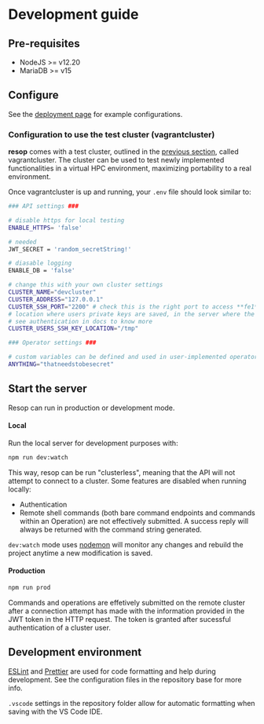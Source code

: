 # Development guide

## Pre-requisites

- NodeJS >= v12.20
- MariaDB >= v15

## Configure

See the [deployment page](/resop/install/deploy) for example configurations. 

### Configuration to use the test cluster (vagrantcluster)

**resop** comes with a test cluster, outlined in the [previous section](/resop-docs/develop/vagrantcluster), called vagrantcluster. The cluster can be used to test newly implemented functionalities in a virtual HPC environment, maximizing portability to a real environment.   

Once vagrantcluster is up and running, your `.env` file should look similar to:
```bash
### API settings ###

# disable https for local testing
ENABLE_HTTPS= 'false'

# needed 
JWT_SECRET = 'random_secretString!'

# diasable logging
ENABLE_DB = 'false'

# change this with your own cluster settings
CLUSTER_NAME="devcluster"
CLUSTER_ADDRESS="127.0.0.1"
CLUSTER_SSH_PORT="2200" # check this is the right port to access **fe1** VM
# location where users private keys are saved, in the server where the API is hosted
# see authentication in docs to know more  
CLUSTER_USERS_SSH_KEY_LOCATION="/tmp"

### Operator settings ###

# custom variables can be defined and used in user-implemented operators.
ANYTHING="thatneedstobesecret"
```

## Start the server

Resop can run in production or development mode.

#### Local

Run the local server for development purposes with:
```bash
npm run dev:watch
```
This way, resop can be run "clusterless", meaning that the API will not attempt to connect to a cluster. Some features are disabled when running locally:

- Authentication
- Remote shell commands (both bare command endpoints and commands within an Operation) are not effectively submitted. A success reply will always be returned with the command string generated.

`dev:watch` mode uses [nodemon](https://nodemon.io/) will monitor any changes and rebuild the project anytime a new modification is saved.

#### Production

```bash
npm run prod
```
Commands and operations are effetively submitted on the remote cluster 
after a connection attempt has made with the information provided in the JWT
token in the HTTP request. The token is granted after sucessful authentication of a cluster user.

## Development environment
[ESLint](https://eslint.org/) and [Prettier](https://prettier.io/) are used for code formatting and help during development. See the configuration files in the repository base for more info.  

`.vscode` settings in the repository folder allow for automatic formatting when saving with the VS Code IDE. 